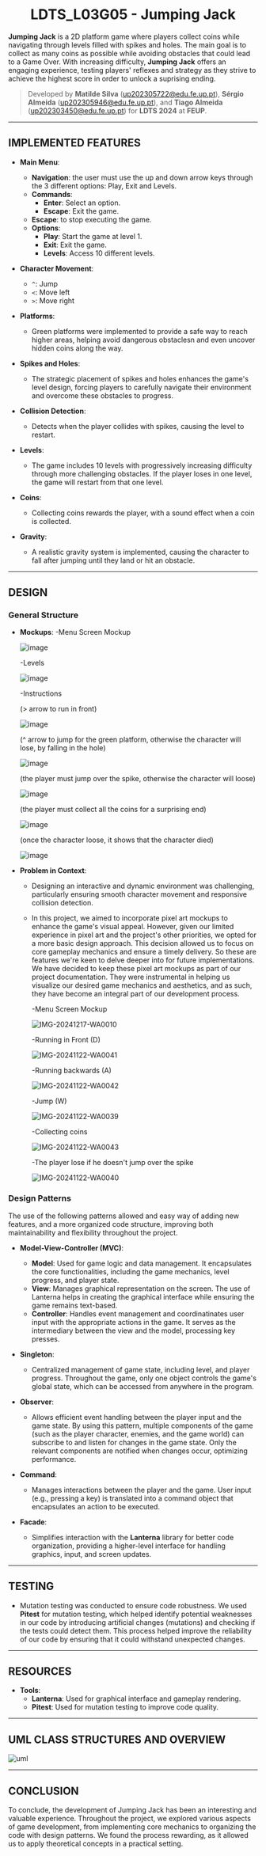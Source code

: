 <h1 align="center">
  LDTS_L03G05 - Jumping Jack
</h1>

**Jumping Jack** is a 2D platform game where players collect coins while navigating through levels filled with spikes and holes. The main goal is to collect as many coins as possible while avoiding obstacles that could lead to a Game Over. With increasing difficulty, **Jumping Jack** offers an engaging experience, testing players' reflexes and strategy as they strive to achieve the highest score in order to unlock a suprising ending.

> Developed by **Matilde Silva** (up202305722@edu.fe.up.pt), **Sérgio Almeida** (up202305946@edu.fe.up.pt), and **Tiago Almeida** (up202303450@edu.fe.up.pt) for **LDTS 2024** at **FEUP**.
---

## **IMPLEMENTED FEATURES**

* **Main Menu**:
  * **Navigation**: the user must use the up and down arrow keys through the 3 different options: Play, Exit and Levels.
  * **Commands**:
    * **Enter**: Select an option.
    * **Escape**: Exit the game.
  * **Escape**: to stop executing the game.
  * **Options**:
    * **Play**: Start the game at level 1.
    * **Exit**: Exit the game.
    * **Levels**: Access 10 different levels.

* **Character Movement**:
  * `^`: Jump
  * `<`: Move left
  * `>`: Move right
      
* **Platforms**:
  * Green platforms were implemented to provide a safe way to reach higher areas, helping avoid dangerous obstaclesn and even uncover hidden coins along the way.

* **Spikes and Holes**:
  * The strategic placement of spikes and holes enhances the game's level design, forcing players to carefully navigate their environment and overcome these obstacles to progress.
      
* **Collision Detection**:
  * Detects when the player collides with spikes, causing the level to restart.
* **Levels**:
  * The game includes 10 levels with progressively increasing difficulty through more challenging obstacles. If the player loses in one level, the game will restart from that one level.
    
* **Coins**:
  * Collecting coins rewards the player, with a sound effect when a coin is collected.
    
* **Gravity**:
  * A realistic gravity system is implemented, causing the character to fall after jumping until they land or hit an obstacle.
---

## **DESIGN**

### **General Structure**

* **Mockups**:
  -Menu Screen Mockup
  
  ![image](https://github.com/user-attachments/assets/4e65e5ed-a3d9-48b5-ae70-44e42a693fe8)

  -Levels
  
  ![image](https://github.com/user-attachments/assets/ce295470-6a21-4078-8495-0310317488b8)

  -Instructions
  
  (> arrow to run in front)
  
  ![image](https://github.com/user-attachments/assets/5f968aff-387b-4533-8f72-e45cf3ce2cf9)
  
  (^ arrow to jump for the green platform, otherwise the character will lose, by falling in the hole)
  
  ![image](https://github.com/user-attachments/assets/1d7dac38-5087-4e2e-98c9-9b33c9c5af0b)

  (the player must jump over the spike, otherwise the character will loose)
  
  ![image](https://github.com/user-attachments/assets/679696ba-327f-4947-9804-95b25039c50d)

  (the player must collect all the coins for a surprising end)
  
  ![image](https://github.com/user-attachments/assets/26105d58-7c79-43b0-9e73-d6107103094a)

  (once the character loose, it shows that the character died)
  
  ![image](https://github.com/user-attachments/assets/4654b976-a382-4def-b9da-a97ab5cbdd87)

  
* **Problem in Context**:
  * Designing an interactive and dynamic environment was challenging, particularly ensuring smooth character movement and responsive collision detection.
  * In this project, we aimed to incorporate pixel art mockups to enhance the game's visual appeal. However, given our limited experience in pixel art and the project's other priorities, we opted for a more basic design approach. This decision allowed us to focus on core gameplay mechanics and ensure a timely delivery. So these are features we're keen to delve deeper into for future implementations. We have decided to keep these pixel art mockups as part of our project documentation. They were instrumental in helping us visualize our desired game mechanics and aesthetics, and as such, they have become an integral part of our development process.

    -Menu Screen Mockup
    
    ![IMG-20241217-WA0010](https://github.com/user-attachments/assets/6a8f33c1-c9c2-4e32-b5cd-518d36dc4fc5)
    
    -Running in Front (D)
    
    ![IMG-20241122-WA0041](https://github.com/user-attachments/assets/0b8ce8d4-558f-44f1-af59-c7de05402c76)
    
    -Running backwards (A)
    
    ![IMG-20241122-WA0042](https://github.com/user-attachments/assets/3948330a-c2c4-4b2c-ab3b-4f9f21d9810d)
    
    -Jump (W)
    
    ![IMG-20241122-WA0039](https://github.com/user-attachments/assets/06c21202-536e-4f2a-9ad9-141dc0c18e96)
    
    -Collecting coins
    
    ![IMG-20241122-WA0043](https://github.com/user-attachments/assets/f2463dae-0122-4e67-853d-b8d77d8df71f)
    
    -The player lose if he doesn't jump over the spike
    
    ![IMG-20241122-WA0040](https://github.com/user-attachments/assets/39ddf583-f01e-45bb-a39c-d26bc911a4d0)


### **Design Patterns**
The use of the following patterns allowed and easy way of adding new features, and a more organized code structure, improving both maintainability and flexibility throughout the project.

* **Model-View-Controller (MVC)**:
  * **Model**: Used for game logic and data management. It encapsulates the core functionalities, including the game mechanics, level progress, and player state.
  * **View**: Manages graphical representation on the screen. The use of Lanterna helps in creating the graphical interface while ensuring the game remains text-based.
  * **Controller**: Handles event management and coordinatinates user input with the appropriate actions in the game. It serves as the intermediary between the view and the model, processing key presses.

* **Singleton**:
  * Centralized management of game state, including level, and player progress. Throughout the game, only one object controls the game's global state, which can be accessed from anywhere in the program.

* **Observer**:
  * Allows efficient event handling between the player input and the game state. By using this pattern, multiple components of the game (such as the player character, enemies, and the game world) can subscribe to and listen for changes in the game state. Only the relevant components are notified when changes occur, optimizing performance.
    
* **Command**:
  * Manages interactions between the player and the game. User input (e.g., pressing a key) is translated into a command object that encapsulates an action to be executed. 

* **Facade**:
  * Simplifies interaction with the **Lanterna** library for better code organization, providing a higher-level interface for handling graphics, input, and screen updates. 

---

## **TESTING** 


* Mutation testing was conducted to ensure code robustness. We used **Pitest** for mutation testing, which helped identify potential weaknesses in our code by introducing artificial changes (mutations) and checking if the tests could detect them. This process helped improve the reliability of our code by ensuring that it could withstand unexpected changes.


---

## **RESOURCES**

* **Tools**:
  * **Lanterna**: Used for graphical interface and gameplay rendering.
  * **Pitest**: Used for mutation testing to improve code quality.
    
---

## **UML CLASS STRUCTURES AND OVERVIEW** 
![uml](https://github.com/user-attachments/assets/347edb2c-fa90-4b08-b5c9-d8c65a8a68a9)

---

## **CONCLUSION**
To conclude, the development of Jumping Jack has been an interesting and valuable experience. Throughout the project, we explored various aspects of game development, from implementing core mechanics to organizing the code with design patterns. We found the process rewarding, as it allowed us to apply theoretical concepts in a practical setting.
